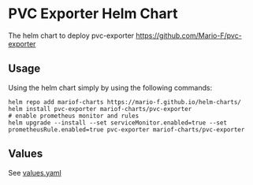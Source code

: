 # PVC Exporter Helm Chart

The helm chart to deploy pvc-exporter <https://github.com/Mario-F/pvc-exporter>

## Usage

Using the helm chart simply by using the following commands:

```shell
helm repo add mariof-charts https://mario-f.github.io/helm-charts/
helm install pvc-exporter mariof-charts/pvc-exporter
# enable prometheus monitor and rules
helm upgrade --install --set serviceMonitor.enabled=true --set prometheusRule.enabled=true pvc-exporter mariof-charts/pvc-exporter
```

## Values

See [values.yaml](./values.yaml)
